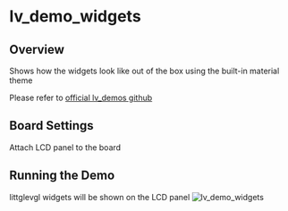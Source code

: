 # lv_demo_widgets

## Overview

Shows how the widgets look like out of the box using the built-in material theme

Please refer to [official lv_demos github](https://github.com/lvgl/lv_demos)

## Board Settings

Attach LCD panel to the board

## Running the Demo

littglevgl widgets will be shown on the LCD panel
![lv_demo_widgets](../../../doc/images/samples/lv_demo_widgets.gif)